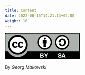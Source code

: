 ```yaml
---
title: Content
date: 2022-06-15T14:21:13+02:00
weight: 10
---
```


![Creative Commons 4.0](logo/CC-by-sa.svg)

By _Georg Makowski_
